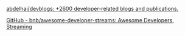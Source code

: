 
[abdelhai/devblogs: +2600 developer-related blogs and publications.](https://github.com/abdelhai/devblogs)

[GitHub - bnb/awesome-developer-streams: Awesome Developers, Streaming](https://github.com/bnb/awesome-developer-streams)
